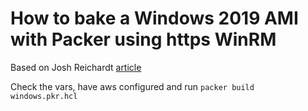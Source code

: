 # How to bake a Windows 2019 AMI with Packer using https WinRM

Based on Josh Reichardt [article](https://thepracticalsysadmin.com/create-windows-server-2019-amis-using-packer/)

Check the vars, have aws configured and run `packer build windows.pkr.hcl`
